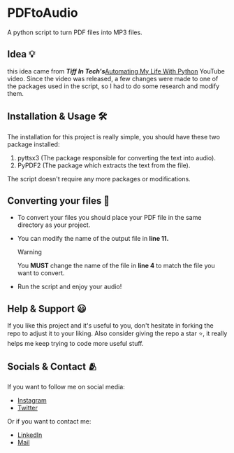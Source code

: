 # PDFtoAudio
A python script to turn PDF files into MP3 files.

## Idea 💡
this idea came from **_Tiff In Tech's_**[Automating My Life With Python](https://www.youtube.com/watch?v=LXsdt6RMNfY) YouTube video. 
Since the video was released, a few changes were made to one of the packages used in the script, so I had to do some research and modify them.

## Installation & Usage 🛠️
The installation for this project is really simple, you should have these two package installed:
1. pyttsx3 (The package responsible for converting the text into audio).
2. PyPDF2 (The package which extracts the text from the file).

The script doesn't require any more packages or modifications.

## Converting your files 📄
- To convert your files you should place your PDF file in the same directory as your project.
- You can modify the name of the output file in **line 11.**

  > [!Warning]
  > You **MUST** change the name of the file in **line 4** to match the file you want to convert.

- Run the script and enjoy your audio!

## Help & Support 😃
If you like this project and it's useful to you, don't hesitate in forking the repo to adjust it to 
your liking. Also consider giving the repo a star ⭐, it really helps me keep trying to code more useful stuff.

## Socials & Contact 🫂
If you want to follow me on social media:
- [Instagram](https://www.instagram.com/joalcortez/)
- [Twitter](https://twitter.com/JoacoCortezHub)

Or if you want to contact me:
- [LinkedIn](https://www.linkedin.com/in/joaquín-cortez/?locale=en_US)
- [Mail](joaquinlucascortez@gmail.com)
